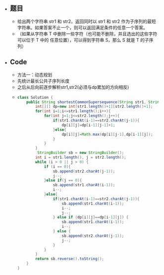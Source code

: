 - ## 题目
	- 给出两个字符串 str1 和 str2，返回同时以 str1 和 str2 作为子序列的最短字符串。如果答案不止一个，则可以返回满足条件的任意一个答案。
	- （如果从字符串 T 中删除一些字符（也可能不删除，并且选出的这些字符可以位于 T 中的 任意位置），可以得到字符串 S，那么 S 就是 T 的子序列）
- ## Code
	- 方法一：动态规划
	- 先统计最长公共子序列长度
	- 之后从后向前逐步解析str1,str2(必须与dp累加的方向相反)
	- ```java
	  class Solution {
	      public String shortestCommonSupersequence(String str1, String str2) {
	          int[][] dp=new int[str1.length()+1][str2.length()+1];
	          for(int i=1;i<=str1.length();i++){
	              for(int j=1;j<=str2.length();j++){
	                  if(str1.charAt(i-1)==str2.charAt(j-1)){
	                      dp[i][j]=dp[i-1][j-1]+1;
	                  }else{
	                      dp[i][j]=Math.max(dp[i][j-1],dp[i-1][j]);
	                  }
	              }
	          }
	           StringBuilder sb = new StringBuilder();
	          int i = str1.length(), j = str2.length();
	          while (i > 0 || j > 0) {
	              if (i == 0){
	                  sb.append(str2.charAt(j-1));
	                  j--;
	              }else if(j == 0){
	                  sb.append(str1.charAt(i-1));
	                  i--;
	              }else{
	                  if(str1.charAt(i-1)==str2.charAt(j-1)){
	                      sb.append(str1.charAt(i-1));
	                      i--;
	                      j--;
	                  } else if (dp[i][j]==dp[i-1][j]) {
	                      sb.append(str1.charAt(i-1));
	                      i--;
	                  } else {
	                      sb.append(str2.charAt(j-1));
	                      j--;
	                  }
	              }
	          }
	          return sb.reverse().toString();
	      }
	  }
	  ```